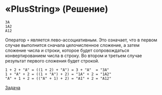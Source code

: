 # «PlusString» (Решение)

```
3A
1A2
A12
```

Оператор `+` является лево-ассоциативным. Это означает, что в первом случае выполнится сначала целочисленное сложение, а затем сложение числа и строки, которое будет сопровождаться конвертированием числа в строку. Во втором и третьем случае результат первого сложения будет строкой.

```
1 + 2 + "A" = ((1 + 2) + "A") = 3 + "A"  = "3A"
1 + "A" + 2 = ((1 + "A") + 2) = "1A" + 2 = "1A2"
"A" + 1 + 2 = (("A" + 1) + 2) = "A1" + 2 = "A12"
```

[Задача](./PlusString-P.md)
